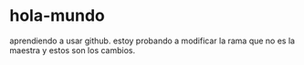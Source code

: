# hola-mundo
aprendiendo a usar github.
estoy probando a modificar la rama que no es la maestra y estos son los cambios.
